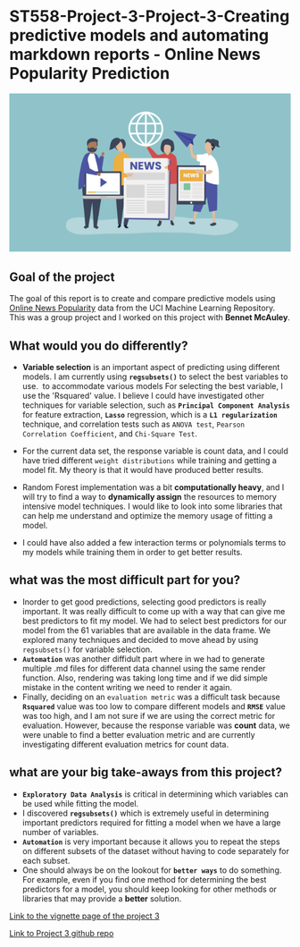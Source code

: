 # ST558-Project-3-Project-3-Creating predictive models and automating markdown reports - Online News Popularity Prediction

![Online News Predictions](/docs/assets/img/onlineNews.png)

## Goal of the project

The goal of this report is to create and compare predictive models using [Online News Popularity](https://archive.ics.uci.edu/ml/datasets/Online+News+Popularity) data from the UCI Machine Learning Repository. This was a group project and I worked on this project with **Bennet McAuley**. 

## What would you do differently?

- **Variable selection** is an important aspect of predicting using different models. I am currently using **`regsubsets()`** to select the best variables to use.  to accommodate various models For selecting the best variable, I use the 'Rsquared' value. I believe I could have investigated other techniques for variable selection, such as **`Principal Component Analysis`** for feature extraction, **`Lasso`** regression, which is a **`L1 regularization`** technique, and correlation tests such as `ANOVA test`, `Pearson Correlation Coefficient`, and `Chi-Square Test`.

- For the current data set, the response variable is count data, and I could have tried different `weight distributions` while training and getting a model fit. My theory is that it would have produced better results.

- Random Forest implementation was a bit **computationally heavy**, and I will try to find a way to **dynamically assign** the resources to memory intensive model techniques. I would like to look into some libraries that can help me understand and optimize the memory usage of fitting a model.

- I could have also added a few interaction terms or polynomials terms to my models while training them in order to get better results. 

## what was the most difficult part for you?

- Inorder to get good predictions, selecting good predictors is really important. It was really difficult to come up with a way that can give me best predictors to fit my model. We had to select best predictors for our model from the 61 variables that are available in the data frame. We explored many techniques and decided to move ahead by using `regsubsets()` for variable selection.
- **`Automation`** was another diffidult part where in we had to generate multiple .md files for different data channel using the same render function. Also, rendering was taking long time and if we did simple mistake in the content writing we need to render it again.
- Finally, deciding on an `evaluation metric` was a difficult task because **`Rsquared`** value was too low to compare different models and **`RMSE`** value was too high, and I am not sure if we are using the correct metric for evaluation. However, because the response variable was **count** data, we were unable to find a better evaluation metric and are currently investigating different evaluation metrics for count data.   

## what are your big take-aways from this project?

- **`Exploratory Data Analysis`** is critical in determining which variables can be used while fitting the model.
- I discovered **`regsubsets()`** which is extremely useful in determining important predictors required for fitting a model when we have a large number of variables.
- **`Automation`** is very important because it allows you to repeat the steps on different subsets of the dataset without having to code separately for each subset.
- One should always be on the lookout for **`better ways`** to do something. For example, even if you find one method for determining the best predictors for a model, you should keep looking for other methods or libraries that may provide a **better** solution.

[Link to the vignette page of the project 3](https://suyogd9.github.io/ST558-Project-3/)

[Link to Project 3 github repo](https://github.com/Suyogd9/ST558-Project-3)
